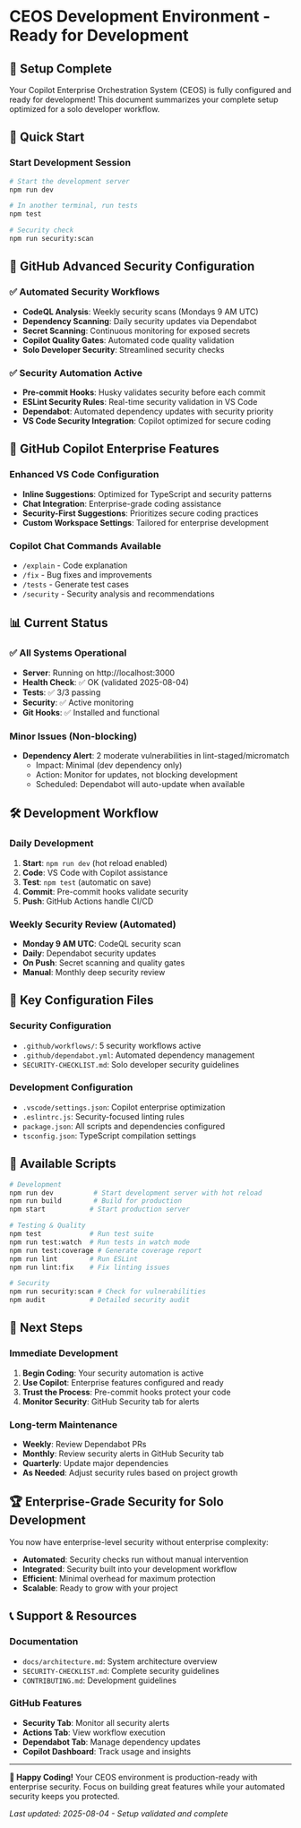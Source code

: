 # CEOS Development Environment - Ready for Development

## 🎉 Setup Complete

Your Copilot Enterprise Orchestration System (CEOS) is fully configured and ready for development! This document summarizes your complete setup optimized for a solo developer workflow.

## 🚀 Quick Start

### Start Development Session
```bash
# Start the development server
npm run dev

# In another terminal, run tests
npm test

# Security check
npm run security:scan
```

## 🔐 GitHub Advanced Security Configuration

### ✅ Automated Security Workflows
- **CodeQL Analysis**: Weekly security scans (Mondays 9 AM UTC)
- **Dependency Scanning**: Daily security updates via Dependabot
- **Secret Scanning**: Continuous monitoring for exposed secrets
- **Copilot Quality Gates**: Automated code quality validation
- **Solo Developer Security**: Streamlined security checks

### ✅ Security Automation Active
- **Pre-commit Hooks**: Husky validates security before each commit
- **ESLint Security Rules**: Real-time security validation in VS Code
- **Dependabot**: Automated dependency updates with security priority
- **VS Code Security Integration**: Copilot optimized for secure coding

## 🤖 GitHub Copilot Enterprise Features

### Enhanced VS Code Configuration
- **Inline Suggestions**: Optimized for TypeScript and security patterns
- **Chat Integration**: Enterprise-grade coding assistance
- **Security-First Suggestions**: Prioritizes secure coding practices
- **Custom Workspace Settings**: Tailored for enterprise development

### Copilot Chat Commands Available
- `/explain` - Code explanation
- `/fix` - Bug fixes and improvements
- `/tests` - Generate test cases
- `/security` - Security analysis and recommendations

## 📊 Current Status

### ✅ All Systems Operational
- **Server**: Running on http://localhost:3000
- **Health Check**: ✅ OK (validated 2025-08-04)
- **Tests**: ✅ 3/3 passing
- **Security**: ✅ Active monitoring
- **Git Hooks**: ✅ Installed and functional

### Minor Issues (Non-blocking)
- **Dependency Alert**: 2 moderate vulnerabilities in lint-staged/micromatch
  - Impact: Minimal (dev dependency only)
  - Action: Monitor for updates, not blocking development
  - Scheduled: Dependabot will auto-update when available

## 🛠️ Development Workflow

### Daily Development
1. **Start**: `npm run dev` (hot reload enabled)
2. **Code**: VS Code with Copilot assistance
3. **Test**: `npm test` (automatic on save)
4. **Commit**: Pre-commit hooks validate security
5. **Push**: GitHub Actions handle CI/CD

### Weekly Security Review (Automated)
- **Monday 9 AM UTC**: CodeQL security scan
- **Daily**: Dependabot security updates
- **On Push**: Secret scanning and quality gates
- **Manual**: Monthly deep security review

## 📁 Key Configuration Files

### Security Configuration
- `.github/workflows/`: 5 security workflows active
- `.github/dependabot.yml`: Automated dependency management
- `SECURITY-CHECKLIST.md`: Solo developer security guidelines

### Development Configuration
- `.vscode/settings.json`: Copilot enterprise optimization
- `.eslintrc.js`: Security-focused linting rules
- `package.json`: All scripts and dependencies configured
- `tsconfig.json`: TypeScript compilation settings

## 🔧 Available Scripts

```bash
# Development
npm run dev          # Start development server with hot reload
npm run build        # Build for production
npm start           # Start production server

# Testing & Quality
npm test            # Run test suite
npm run test:watch  # Run tests in watch mode
npm run test:coverage # Generate coverage report
npm run lint        # Run ESLint
npm run lint:fix    # Fix linting issues

# Security
npm run security:scan # Check for vulnerabilities
npm audit           # Detailed security audit
```

## 🎯 Next Steps

### Immediate Development
1. **Begin Coding**: Your security automation is active
2. **Use Copilot**: Enterprise features configured and ready
3. **Trust the Process**: Pre-commit hooks protect your code
4. **Monitor Security**: GitHub Security tab for alerts

### Long-term Maintenance
- **Weekly**: Review Dependabot PRs
- **Monthly**: Review security alerts in GitHub Security tab
- **Quarterly**: Update major dependencies
- **As Needed**: Adjust security rules based on project growth

## 🏆 Enterprise-Grade Security for Solo Development

You now have enterprise-level security without enterprise complexity:
- **Automated**: Security checks run without manual intervention
- **Integrated**: Security built into your development workflow
- **Efficient**: Minimal overhead for maximum protection
- **Scalable**: Ready to grow with your project

## 📞 Support & Resources

### Documentation
- `docs/architecture.md`: System architecture overview
- `SECURITY-CHECKLIST.md`: Complete security guidelines
- `CONTRIBUTING.md`: Development guidelines

### GitHub Features
- **Security Tab**: Monitor all security alerts
- **Actions Tab**: View workflow execution
- **Dependabot Tab**: Manage dependency updates
- **Copilot Dashboard**: Track usage and insights

---

**🎉 Happy Coding!** Your CEOS environment is production-ready with enterprise security. Focus on building great features while your automated security keeps you protected.

*Last updated: 2025-08-04 - Setup validated and complete*
